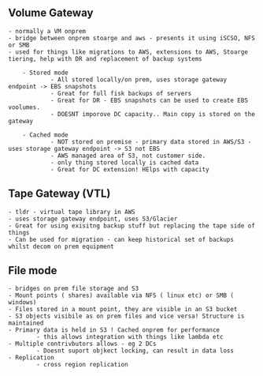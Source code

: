 ## Volume Gateway
    - normally a VM onprem
    - bridge between onprem stoarge and aws - presents it using iSCSO, NFS or SMB
    - used for things like migrations to AWS, extensions to AWS, Stoarge tiering, help with DR and replacement of backup systems

        - Stored mode
                - All stored locally/on prem, uses storage gateway endpoint -> EBS snapshots
                - Great for full fisk backups of servers
                - Great for DR - EBS snapshots can be used to create EBS voolumes.
                - DOESNT imporove DC capacity.. Main copy is stored on the gateway

        - Cached mode
                - NOT stored on premise - primary data stored in AWS/S3 - uses storage gateway endpoint -> S3 not EBS
                - AWS managed area of S3, not customer side.
                - only thing stored locally is cached data
                - Great for DC extension! HElps with capacity

## Tape Gateway (VTL)
    - tldr - virtual tape library in AWS
    - uses storage gateway endpoint, uses S3/Glacier
    - Great for using exisitng backup stuff but replacing the tape side of things
    - Can be used for migration - can keep historical set of backups whilst decom on prem equipment

## File mode
    - bridges on prem file storage and S3
    - Mount points ( shares) available via NFS ( linux etc) or SMB ( windows)
    - Files stored in a mount point, they are visible in an S3 bucket
    - S3 objects visibile as on prem files and vice versa! Structure is maintained
    - Primary data is held in S3 ! Cached onprem for performance
            - this allows integration with things like lambda etc
    - Multiple contrivbutors allows - eg 2 DCs
            - Doesnt suport objkect locking, can result in data loss
    - Replication
            - cross region replication